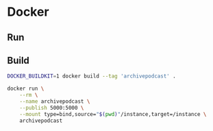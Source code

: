 # Docker

## Run

## Build

```bash
DOCKER_BUILDKIT=1 docker build --tag 'archivepodcast' .
```

```bash
docker run \
    --rm \
    --name archivepodcast \
    --publish 5000:5000 \
    --mount type=bind,source="$(pwd)"/instance,target=/instance \
    archivepodcast
```
